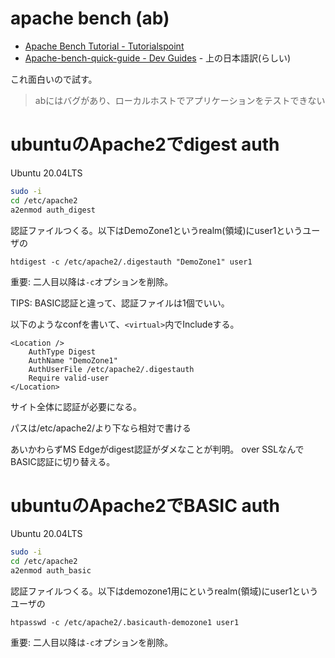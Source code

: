 
# apache bench (ab)

- [Apache Bench Tutorial - Tutorialspoint](https://www.tutorialspoint.com/apache_bench/index.htm)
- [Apache-bench-quick-guide - Dev Guides](https://www.finddevguides.com/Apache-bench-quick-guide) - 上の日本語訳(らしい)

これ面白いので試す。

> abにはバグがあり、ローカルホストでアプリケーションをテストできない


# ubuntuのApache2でdigest auth

Ubuntu 20.04LTS

```sh
sudo -i
cd /etc/apache2
a2enmod auth_digest
```

認証ファイルつくる。以下はDemoZone1というrealm(領域)にuser1というユーザの
```
htdigest -c /etc/apache2/.digestauth "DemoZone1" user1
```

重要: 二人目以降は`-c`オプションを削除。

TIPS: BASIC認証と違って、認証ファイルは1個でいい。

以下のようなconfを書いて、`<virtual>`内でIncludeする。
```
<Location />
    AuthType Digest
    AuthName "DemoZone1"
    AuthUserFile /etc/apache2/.digestauth
    Require valid-user
</Location>
```
サイト全体に認証が必要になる。

パスは/etc/apache2/より下なら相対で書ける

あいかわらずMS Edgeがdigest認証がダメなことが判明。
over SSLなんでBASIC認証に切り替える。

# ubuntuのApache2でBASIC auth

Ubuntu 20.04LTS

```sh
sudo -i
cd /etc/apache2
a2enmod auth_basic
```

認証ファイルつくる。以下はdemozone1用にというrealm(領域)にuser1というユーザの
```
htpasswd -c /etc/apache2/.basicauth-demozone1 user1
```
重要: 二人目以降は`-c`オプションを削除。

